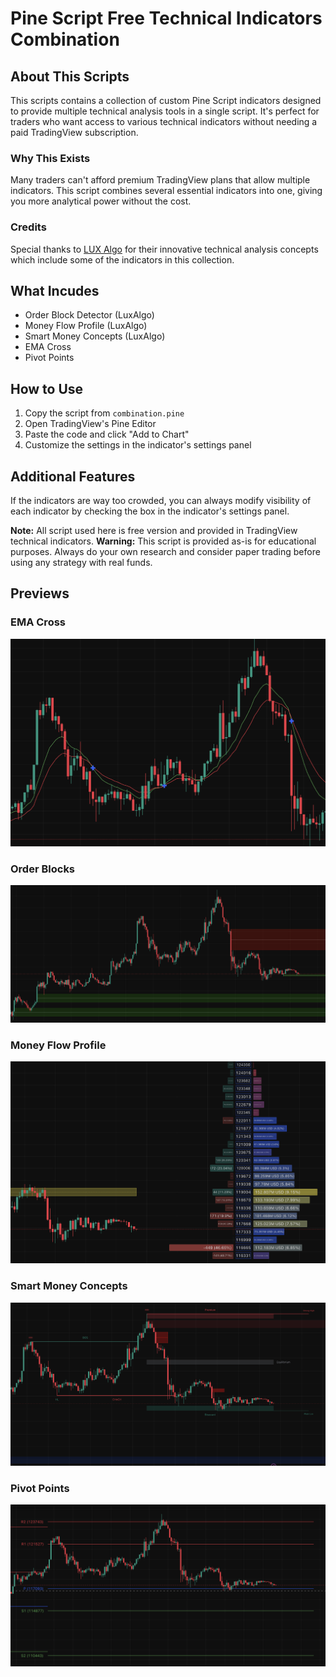 # Pine Script Free Technical Indicators Combination

## About This Scripts

This scripts contains a collection of custom Pine Script indicators designed to provide multiple technical analysis tools in a single script. It's perfect for traders who want access to various technical indicators without needing a paid TradingView subscription.

### Why This Exists

Many traders can't afford premium TradingView plans that allow multiple indicators. This script combines several essential indicators into one, giving you more analytical power without the cost.

### Credits

Special thanks to [LUX Algo](https://www.luxalgo.com/) for their innovative technical analysis concepts which include some of the indicators in this collection.

## What Incudes

- Order Block Detector (LuxAlgo)
- Money Flow Profile (LuxAlgo)
- Smart Money Concepts (LuxAlgo)
- EMA Cross
- Pivot Points

## How to Use

1. Copy the script from `combination.pine`
2. Open TradingView's Pine Editor
3. Paste the code and click "Add to Chart"
4. Customize the settings in the indicator's settings panel

## Additional Features

If the indicators are way too crowded, you can always modify visibility of each indicator by checking the box in the indicator's settings panel.

**Note:** All script used here is free version and provided in TradingView technical indicators.
**Warning:** This script is provided as-is for educational purposes. Always do your own research and consider paper trading before using any strategy with real funds.

## Previews

### EMA Cross

![EMA Cross](images/ema_cross.png)

### Order Blocks

![Order Blocks](images/order_blocks.png)

### Money Flow Profile

![Money Flow Profile](images/money_flow_profile.png)

### Smart Money Concepts

![Smart Money Concepts](images/smart_money_concepts.png)

### Pivot Points

![Pivot Points](images/pivot_points.png)
